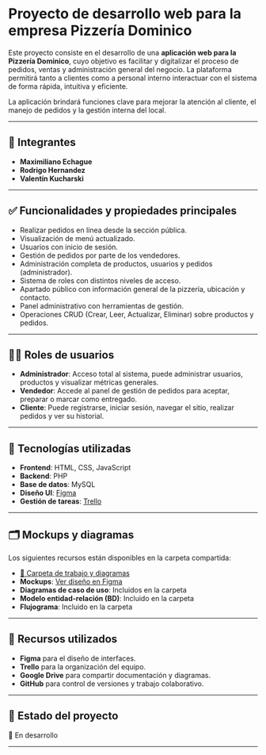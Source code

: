 # Proyecto de desarrollo web para la empresa Pizzería Dominico

Este proyecto consiste en el desarrollo de una **aplicación web para la Pizzería Dominico**, cuyo objetivo es facilitar y digitalizar el proceso de pedidos, ventas y administración general del negocio. La plataforma permitirá tanto a clientes como a personal interno interactuar con el sistema de forma rápida, intuitiva y eficiente.

La aplicación brindará funciones clave para mejorar la atención al cliente, el manejo de pedidos y la gestión interna del local.

---

## 👥 Integrantes

* **Maximiliano Echague**
* **Rodrigo Hernandez**
* **Valentín Kucharski**

---

## ✅ Funcionalidades y propiedades principales

* Realizar pedidos en línea desde la sección pública.
* Visualización de menú actualizado.
* Usuarios con inicio de sesión.
* Gestión de pedidos por parte de los vendedores.
* Administración completa de productos, usuarios y pedidos (administrador).
* Sistema de roles con distintos niveles de acceso.
* Apartado público con información general de la pizzería, ubicación y contacto.
* Panel administrativo con herramientas de gestión.
* Operaciones CRUD (Crear, Leer, Actualizar, Eliminar) sobre productos y pedidos.

---

## 🧑‍💼 Roles de usuarios

* **Administrador**: Acceso total al sistema, puede administrar usuarios, productos y visualizar métricas generales.
* **Vendedor**: Accede al panel de gestión de pedidos para aceptar, preparar o marcar como entregado.
* **Cliente**: Puede registrarse, iniciar sesión, navegar el sitio, realizar pedidos y ver su historial.

---

## 🧰 Tecnologías utilizadas

* **Frontend**: HTML, CSS, JavaScript
* **Backend**: PHP
* **Base de datos**: MySQL
* **Diseño UI**: [Figma](https://www.figma.com/design/kW5J0RS9EEi26SRhkhyaVI/Untitled?node-id=0-1&t=rnyFftPdqXDkA4pl-1)
* **Gestión de tareas**: [Trello](https://trello.com/invite/b/6818dabf601c3c20dbd497a5/ATTIa8a3096e8d6513bcd98ddae57c31eec394027A2B/remavo)

---

## 🗂️ Mockups y diagramas

Los siguientes recursos están disponibles en la carpeta compartida:

* [📁 Carpeta de trabajo y diagramas](https://docs.google.com/document/d/13TjVSdjv2eBDYi4QaFyZNiz7ugvEHvUwf5jsTQqUeCo/edit?usp=sharing)
* **Mockups**: [Ver diseño en Figma](https://www.figma.com/design/kW5J0RS9EEi26SRhkhyaVI/Untitled?node-id=0-1&t=rnyFftPdqXDkA4pl-1)
* **Diagramas de caso de uso**: Incluidos en la carpeta
* **Modelo entidad-relación (BD)**: Incluido en la carpeta
* **Flujograma**: Incluido en la carpeta

---

## 🧱 Recursos utilizados

* **Figma** para el diseño de interfaces.
* **Trello** para la organización del equipo.
* **Google Drive** para compartir documentación y diagramas.
* **GitHub** para control de versiones y trabajo colaborativo.

---

## 🚧 Estado del proyecto

🔨 En desarrollo

---
